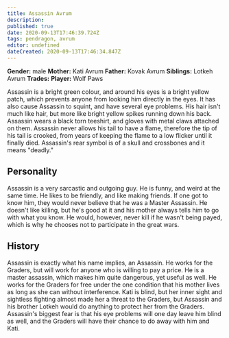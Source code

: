 ```yaml
---
title: Assassin Avrum
description: 
published: true
date: 2020-09-13T17:46:39.724Z
tags: pendragon, avrum
editor: undefined
dateCreated: 2020-09-13T17:46:34.847Z
---
```


**Gender:** male
**Mother:** Kati Avrum
**Father:** Kovak Avrum
**Siblings:** Lotkeh Avrum
**Trades:** 
**Player:** Wolf Paws

Assassin is a bright green colour, and around his eyes is a bright yellow patch, which prevents anyone from looking him directly in the eyes. It has also cause Assassin to squint, and have several eye problems. His hair isn't much like hair, but more like bright yellow spikes running down his back. Assassin wears a black torn teeshirt, and gloves with metal claws attached on them. Assassin never allows his tail to have a flame, therefore the tip of his tail is crooked, from years of keeping the flame to a low flicker until it finally died. Assassin's rear symbol is of a skull and crossbones and it means "deadly."

## Personality

Assassin is a very sarcastic and outgoing guy. He is funny, and weird at the same time. He likes to be friendly, and like making friends. If one got to know him, they would never believe that he was a Master Assassin. He doesn't like killing, but he's good at it and his mother always tells him to go with what you know. He would, however, never kill if he wasn't being payed, which is why he chooses not to participate in the great wars.

## History

Assassin is exactly what his name implies, an Assassin. He works for the Graders, but will work for anyone who is willing to pay a price. He is a master assassin, which makes him quite dangerous, yet useful as well. He works for the Graders for free under the one condition that his mother lives as long as she can without interference. Kati is blind, but her inner sight and sightless fighting almost made her a threat to the Graders, but Assassin and his brother Lotkeh would do anything to protect her from the Graders. Assassin's biggest fear is that his eye problems will one day leave him blind as well, and the Graders will have their chance to do away with him and Kati.